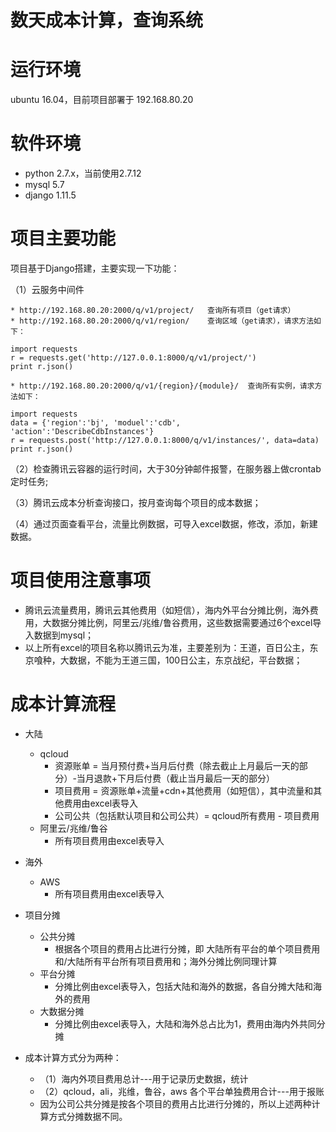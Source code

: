 # 数天成本计算，查询系统

# 运行环境
  ubuntu 16.04，目前项目部署于 192.168.80.20

# 软件环境
  * python 2.7.x，当前使用2.7.12
  * mysql 5.7
  * django 1.11.5

# 项目主要功能
项目基于Django搭建，主要实现一下功能：
    
（1）云服务中间件

    * http://192.168.80.20:2000/q/v1/project/   查询所有项目（get请求）
    * http://192.168.80.20:2000/q/v1/region/    查询区域（get请求），请求方法如下：
    
    import requests
    r = requests.get('http://127.0.0.1:8000/q/v1/project/')
    print r.json()
    
    * http://192.168.80.20:2000/q/v1/{region}/{module}/  查询所有实例，请求方法如下：
    
    import requests
    data = {'region':'bj', 'moduel':'cdb', 'action':'DescribeCdbInstances'}
    r = requests.post('http://127.0.0.1:8000/q/v1/instances/', data=data)
    print r.json()
        	
（2）检查腾讯云容器的运行时间，大于30分钟邮件报警，在服务器上做crontab定时任务;

（3）腾讯云成本分析查询接口，按月查询每个项目的成本数据；

（4）通过页面查看平台，流量比例数据，可导入excel数据，修改，添加，新建数据。


# 项目使用注意事项
  * 腾讯云流量费用，腾讯云其他费用（如短信），海内外平台分摊比例，海外费用，大数据分摊比例，阿里云/兆维/鲁谷费用，这些数据需要通过6个excel导入数据到mysql；
  * 以上所有excel的项目名称以腾讯云为准，主要差别为：王道，百日公主，东京喰种，大数据，不能为王道三国，100日公主，东京战纪，平台数据；

# 成本计算流程
  * 大陆
    * qcloud
        * 资源账单 = 当月预付费+当月后付费（除去截止上月最后一天的部分）-当月退款+下月后付费（截止当月最后一天的部分）
        * 项目费用 = 资源账单+流量+cdn+其他费用（如短信），其中流量和其他费用由excel表导入
        * 公司公共（包括默认项目和公司公共）= qcloud所有费用 - 项目费用
    * 阿里云/兆维/鲁谷
        * 所有项目费用由excel表导入

  * 海外
    * AWS
        * 所有项目费用由excel表导入

  * 项目分摊
    * 公共分摊
        * 根据各个项目的费用占比进行分摊，即 大陆所有平台的单个项目费用和/大陆所有平台所有项目费用和；海外分摊比例同理计算
    * 平台分摊
        * 分摊比例由excel表导入，包括大陆和海外的数据，各自分摊大陆和海外的费用
    * 大数据分摊
        * 分摊比例由excel表导入，大陆和海外总占比为1，费用由海内外共同分摊 
    
  * 成本计算方式分为两种：
    * （1）海内外项目费用总计---用于记录历史数据，统计
    * （2）qcloud，ali，兆维，鲁谷，aws 各个平台单独费用合计---用于报账
    *  因为公司公共分摊是按各个项目的费用占比进行分摊的，所以上述两种计算方式分摊数据不同。
    